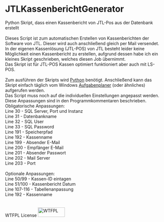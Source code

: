 # JTLKassenberichtGenerator
Python Skript, dass einen Kassenbericht von JTL-Pos aus der Datenbank erstellt<br>
<br>
Dieses Script ist zum automatischen Erstellen von Kassenberichten der Software von JTL. Dieser wird auch anschließend gleich per Mail versendet.<br>
In der eigenen Kassenlösung (JTL-POS) von JTL besteht leider keine Möglichkeit einen Kassenbericht zu erstellen, aufgrund dessen habe ich ein kleines Skript geschrieben, welches diesen Job übernimmt.<br>
Das Skript ist für JTL-POS Kassen optimiert funktioniert aber auch mit LS-POS.<br>
<br>
Zum ausführen der Skripts wird <a href="https://www.python.org/">Python</a> benötigt. Anschließend kann das Skript einfach täglich vom Windows <a href="https://praxistipps.chip.de/aufgabenplanung-in-windows-10-so-gehts_48391">Aufgabenplaner</a> (oder ähnliches) aufgerufen werden.
<br>
Das Script muss noch auf die individuellen Einstellungen angepasst werden. Diese Anpassungen sind in den Programmkommentaren beschrieben.<br>
Obligatorische <tab id=t1>Anpassungen:<br>
Line 30 - SQL Server, Port und Instanz<br>
Line 31 - Datenbankname<br>
Line 32 - SQL User<br>
Line 33 - SQL Password<br>
Line 191 - Speicherpfad <br>
Line 192 - Kassenname<br>
Line 199 - Absender E-Mail<br>
Line 200 - Empfänger E-Mail<br>
Line 201 - Absender Passwort<br>
Line 202 - Mail Server<br>
Line 203 - Port<br>
<br>
Optionale Anpassungen:<br>
Line 50/99 - Kassen-ID eintagen<br>
Line 51/100 - Kassenbericht Datum<br>
Line 107-116 - Tabellenanpassung<br>
Line 192 - Kassenname<br>
<br>
<br>
WTFPL License 
<a href="http://www.wtfpl.net/"><img
       src="http://www.wtfpl.net/wp-content/uploads/2012/12/wtfpl-badge-1.png"
       width="88" height="31" alt="WTFPL" /></a>
